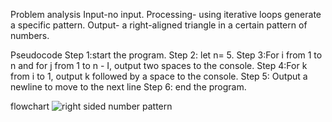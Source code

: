 Problem analysis
Input-no input.
Processing- using iterative loops generate a specific pattern.
Output- a right-aligned triangle in a certain pattern of numbers.

Pseudocode
Step 1:start the program. 
Step 2: let n= 5.
Step 3:For i from 1 to n and for j from 1 to n - I, output two spaces to the console.
Step 4:For k from i to 1, output k followed by a space to the console.
Step 5: Output a newline to move to the next line
Step 6: end the program.

flowchart
![right sided number pattern](https://github.com/SWEG-2015EC-Batch/Binary-Bombers/assets/149236920/b6a3b5c5-6471-4f97-b936-8993a3201a79)
